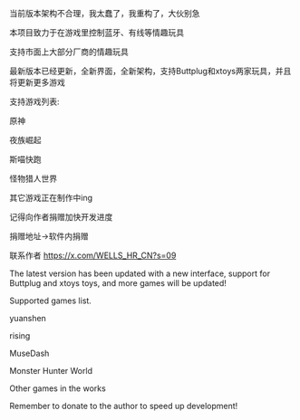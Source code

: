 当前版本架构不合理，我太蠢了，我重构了，大伙别急

本项目致力于在游戏里控制蓝牙、有线等情趣玩具

支持市面上大部分厂商的情趣玩具

最新版本已经更新，全新界面，全新架构，支持Buttplug和xtoys两家玩具，并且将更新更多游戏

支持游戏列表:

原神

夜族崛起

斯喵快跑

怪物猎人世界

其它游戏正在制作中ing

记得向作者捐赠加快开发进度

捐赠地址→软件内捐赠

联系作者 https://x.com/WELLS_HR_CN?s=09

The latest version has been updated with a new interface, support for Buttplug and xtoys toys, and more games will be updated!



Supported games list.

yuanshen

rising

MuseDash

Monster Hunter World



Other games in the works

Remember to donate to the author to speed up development!